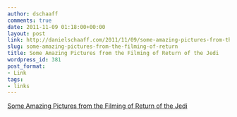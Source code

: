 ```yaml
---
author: dschaaff
comments: true
date: 2011-11-09 01:18:00+00:00
layout: post
link: http://danielschaaff.com/2011/11/09/some-amazing-pictures-from-the-filming-of-return/
slug: some-amazing-pictures-from-the-filming-of-return
title: Some Amazing Pictures from the Filming of Return of the Jedi
wordpress_id: 381
post_format:
- Link
tags:
- links
---
```


[Some Amazing Pictures from the Filming of Return of the Jedi](http://www.propstore.com/buttercupvalley.htm)
